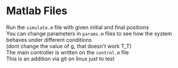 # Matlab Files
Run the `simulate.m` file with given initial and final positions  
You can change parameters in `params.m` files to see how the system behaves under different conditions   
(dont change the value of g, that doesn't work T_T)  
The main controller is written on the `control.m` file  
This is an addition via git on linux just to test